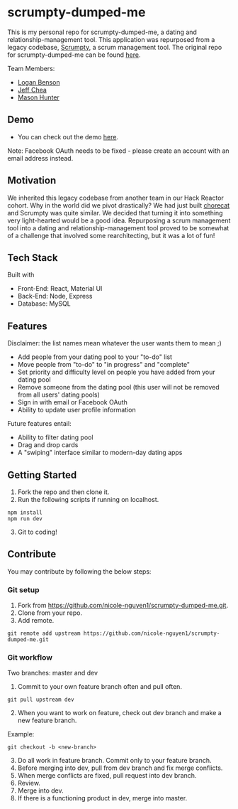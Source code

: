 # scrumpty-dumped-me
This is my personal repo for scrumpty-dumped-me, a dating and relationship-management tool. This application was repurposed from a legacy codebase, [Scrumpty](https://github.com/scrumptydumpty/scrumpty), a scrum management tool. The original repo for scrumpty-dumped-me can be found [here](https://github.com/meloncats/scrumpty-dumped-me).

Team Members:
- [Logan Benson](https://github.com/cosmere)
- [Jeff Chea](https://github.com/jorfsson)
- [Mason Hunter](https://github.com/Hunterist12)

## Demo
- You can check out the demo [here](https://glacial-waters-37703.herokuapp.com/).

Note: Facebook OAuth needs to be fixed - please create an account with an email address instead.

## Motivation
We inherited this legacy codebase from another team in our Hack Reactor cohort. Why in the world did we pivot drastically? We had just built [chorecat](https://github.com/meloncats/chorecat) and Scrumpty was quite similar. We decided that turning it into something very light-hearted would be a good idea. Repurposing a scrum management tool into a dating and relationship-management tool proved to be somewhat of a challenge that involved some rearchitecting, but it was a lot of fun!

## Tech Stack
Built with
- Front-End: React, Material UI
- Back-End: Node, Express
- Database: MySQL

## Features
Disclaimer: the list names mean whatever the user wants them to mean ;)
- Add people from your dating pool to your "to-do" list
- Move people from "to-do" to "in progress" and "complete"
- Set priority and difficulty level on people you have added from your dating pool
- Remove someone from the dating pool (this user will not be removed from all users' dating pools)
- Sign in with email or Facebook OAuth
- Ability to update user profile information

Future features entail:
- Ability to filter dating pool
- Drag and drop cards
- A "swiping" interface similar to modern-day dating apps

## Getting Started
1. Fork the repo and then clone it.
2. Run the following scripts if running on localhost.
```
npm install
npm run dev
```
3. Git to coding!

## Contribute

You may contribute by following the below steps:

### Git setup
1. Fork from https://github.com/nicole-nguyen1/scrumpty-dumped-me.git.
2. Clone from your repo.
3. Add remote.

```
git remote add upstream https://github.com/nicole-nguyen1/scrumpty-dumped-me.git
```

### Git workflow
Two branches: master and dev

1. Commit to your own feature branch often and pull often.
```
git pull upstream dev
```

2. When you want to work on feature, check out dev branch and make a new feature branch.

Example:
```
git checkout -b <new-branch>
```

3. Do all work in feature branch. Commit only to your feature branch.
4. Before merging into dev, pull from dev branch and fix merge conflicts.
5. When merge conflicts are fixed, pull request into dev branch. 
6. Review.
7. Merge into dev.
8. If there is a functioning product in dev, merge into master. 
